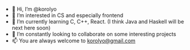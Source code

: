 - 👋 Hi, I’m @korolyo
- 👀 I’m interested in CS and especially frontend
- 🌱 I’m currently learning C, C++, React. (I think Java and Haskell will be next here soon)
- 💞️ I’m constantly looking to collaborate on some interesting projects
- 📫 You are always welcome to korolyo@gmail.com

<!---
korolyo/korolyo is a ✨ special ✨ repository because its `README.md` (this file) appears on your GitHub profile.
You can click the Preview link to take a look at your changes.
--->
